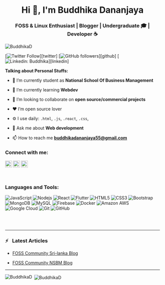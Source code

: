 <h1 align="center">Hi 👋, I'm Buddhika Dananjaya</h1>
<h3 align="center">FOSS & Linux Enthusiast | Blogger | Undergraduate 🎓 | Developer ☕</h3>

<p align="left"> <img src="https://komarev.com/ghpvc/?username=BuddhikaD&color=brightgreen" alt="BuddhikaD" /> </p>

[![Twitter Follow](https://img.shields.io/twitter/follow/BuddhikaDanan16?color=1DA1F2&label=Followers&logo=twitter&style=for-the-badge)][twitter]
[![GitHub followers](https://img.shields.io/github/followers/BuddhikaD?logo=GitHub&style=for-the-badge)][github]
[![Linkedin: Buddhika](https://img.shields.io/badge/-CONNECT-blue?style=for-the-badge&logo=Linkedin&link=https://www.linkedin.com/in/buddhika-dananjaya-731791182/)][linkedin]

**Talking about Personal Stuffs:**

- 🔭 I’m currently student as **National School Of Business Management**

- 🌱 I’m currently learning **Webdev**

- 👯 I’m looking to collaborate on **open source/commercial projects**

- ❤ I’m open source lover

- ⚙️ I use daily: `.html`, `.js`, `.react`, `.css`,

- 💬 Ask me about **Web development**

- 📫 How to reach me **buddhikadananjaya55@gmail.com**

### Connect with me:

<a href="https://twitter.com/buddhikadanan16" target="blank"><img align="center"
src="https://cdn.jsdelivr.net/npm/simple-icons@3.0.1/icons/twitter.svg" alt="buddhikadanan16"
width="22px" /></a>
<a href="https://linkedin.com/in/buddhika-dananjaya-731791182/" target="blank"><img align="center"
src="https://cdn.jsdelivr.net/npm/simple-icons@3.0.1/icons/linkedin.svg" alt="buddhika-dananjaya-731791182/"
width="22px" /></a>
<a href="https://instagram.com/_.buddhi._" target="blank"><img align="center"
src="https://cdn.jsdelivr.net/npm/simple-icons@3.0.1/icons/instagram.svg" alt="_.buddhi._"
width="22px" /></a>

<br />

### Languages and Tools:
![JavaScript](https://img.shields.io/badge/-JavaScript-black?style=flat-square&logo=javascript)
![Nodejs](https://img.shields.io/badge/-Nodejs-black?style=flat-square&logo=Node.js)
![React](https://img.shields.io/badge/-React-black?style=flat-square&logo=react)
![Flutter](https://img.shields.io/badge/-Flutter-02569B?style=flat-square&logo=flutter)
![HTML5](https://img.shields.io/badge/-HTML5-E34F26?style=flat-square&logo=html5&logoColor=white)
![CSS3](https://img.shields.io/badge/-CSS3-1572B6?style=flat-square&logo=css3)
![Bootstrap](https://img.shields.io/badge/-Bootstrap-563D7C?style=flat-square&logo=bootstrap)
![MongoDB](https://img.shields.io/badge/-MongoDB-black?style=flat-square&logo=mongodb)
![MySQL](https://img.shields.io/badge/-MySQL-black?style=flat-square&logo=mysql)
![Firebase](https://img.shields.io/badge/Firebase-007ACC?style=flat-square&logo=firebase)
![Docker](https://img.shields.io/badge/-Docker-black?style=flat-square&logo=docker)
![Amazon AWS](https://img.shields.io/badge/Amazon%20AWS-232F3E?style=flat-square&logo=amazon-aws)
![Google Cloud](https://img.shields.io/badge/Google%20Cloud-black?style=flat-square&logo=google-cloud)
![Git](https://img.shields.io/badge/-Git-black?style=flat-square&logo=git)
![GitHub](https://img.shields.io/badge/-GitHub-181717?style=flat-square&logo=github)



<br />
<br />

---
### ⚡ &ensp;Latest Articles
<!-- FOSSLK -->
- [FOSS Community Sri-lanka Blog](https://blog.foss.lk/author/buddhika/)
<!-- FOSSLK -->

<!-- FOSSNSBM -->
- [FOSS Community NSBM Blog](https://fossnsbm.org/author/buddhika/)
<!-- FOSSNSBM -->

---

<p><img align="left" src="https://github-readme-stats.vercel.app/api/top-langs/?username=BuddhikaD&layout=compact&langs_count=8&theme=dark"
        alt="BuddhikaD" /></p>

<p>&nbsp;<img align="center" src="https://github-readme-stats.vercel.app/api?username=BuddhikaD&layout=compact&langs_count=8&theme=dark"
        alt="BuddhikaD" /></p>
